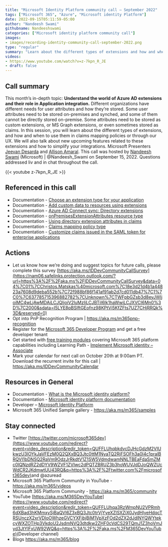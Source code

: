 ```yaml
---
title: "Microsoft Identity Platform community call – September 2022"
tags: ["Microsoft 365", "Azure", "Microsoft identity Platform"]
date: 2022-09-15T05:11:59-05:00
author: "Nandeesh Swami"
githubname: Nandeeshswami
categories: ["Microsoft identity platform community call"]
images:
- images/recording-identity-community-call-september-2022.png
type: "regular"
summary: "Learn about the different types of extensions and how and when to use them in claims mapping policies or through our UX. We cover new upcoming features related to these extensions and how to simplify your integrations."
videos:
- https://www.youtube.com/watch?v=z-7kpn_R_JE
- draft: false
---
```



## Call summary

This month’s in-depth topic: **Understand the world of Azure AD extensions and their role in Application integration.** Different organizations have different needs for user attributes and how they’re stored. Some user attributes need to be stored on-premises and synched, and some of them cannot be directly stored on-premise. Some attributes need to be stored as custom extensions, or MS Graph extensions, or even sometimes stored as claims. In this session, you will learn about the different types of extensions, and how and when to use them in claims mapping policies or through our UX. We will also talk about new upcoming features related to these extensions and how to simplify your integrations. Microsoft Presenters [Jeevan Desarda](https://www.linkedin.com/in/jeevansd/) and [Allison Amaral](https://www.linkedin.com/in/allisonamaral/). This call was hosted by [Nandeesh Swami](https://twitter.com/Nandeesh_Swami) (Microsoft) \| @Nandeesh_Swami on September 15, 2022. Questions addressed liv and in chat throughout the call.

{{< youtube z-7kpn_R_JE >}}

## Referenced in this call

* Documentation - [Choose an extension type for your application](https://learn.microsoft.com/graph/extensibility-overview#choose-an-extension-type-for-your-application)
* Documentation - [Add custom data to resources using extensions](https://learn.microsoft.com/graph/extensibility-overview)
* Documentation - [Azure AD Connect sync: Directory extensions](https://learn.microsoft.com/azure/active-directory/hybrid/how-to-connect-sync-feature-directory-extensions)
* Documentation - [onPremisesExtensionAttributes resource type](https://learn.microsoft.com/graph/api/resources/onpremisesextensionattributes?view=graph-rest-1.0)
* Documentation - [Using directory extension attributes in claims](https://learn.microsoft.com/azure/active-directory/develop/active-directory-schema-extensions)
* Documentation - [Claims mapping policy type](https://learn.microsoft.com/azure/active-directory/develop/reference-claims-mapping-policy-type)
* Documentation - [Customize claims issued in the SAML token for enterprise applications](https://learn.microsoft.com/azure/active-directory/develop/active-directory-saml-claims-customization)

## Actions

* Let us know how we’re doing and suggest topics for future calls, please complete this survey [https://aka.ms/IDDevCommunityCallSurvey](https://nam06.safelinks.protection.outlook.com/?url=https%3A%2F%2Faka.ms%2FIDDevCommunityCallSurvey&data=04%7C01%7CChristos.Matskas%40microsoft.com%7C18e3d21d4b1a44823a7608d9deba552b%7C72f988bf86f141af91ab2d7cd011db47%7C1%7C0%7C637785715396882782%7CUnknown%7CTWFpbGZsb3d8eyJWIjoiMC4wLjAwMDAiLCJQIjoiV2luMzIiLCJBTiI6Ik1haWwiLCJXVCI6Mn0%3D%7C2000&sdata=I5LYE8pBSlftGEofnz98KPtVi5KfZFts7UZ7CHjRRQk%3D&reserved=0)
* Opt into PnP Recognition Program \| <https://aka.ms/m365pnp-recognition>
* Register for the [Microsoft 365 Developer Program](https://aka.ms/m365/devprogram) and get a free developer tenant
* Get started with [free training modules](https://aka.ms/m365/dev/learn) covering Microsoft 365 platform capabilities including Learning Path - [Implement Microsoft identity – Associate](https://learn.microsoft.com/learn/paths/m365-identity-associate/)
* Mark your calendar for next call on October 20th at 9:00am PT. Download the recurrent invite for this call \| <https://aka.ms/IDDevCommunityCalendar>

## Resources in General

* Documentation - [What is the Microsoft identity platform?](https://learn.microsoft.com/azure/active-directory/develop/v2-overview)
* Documentation - [Microsoft identity platform documentation](https://learn.microsoft.com/azure/active-directory/develop/)
* Developer – [Microsoft Identity Platform](https://developer.microsoft.com/identity)
* Microsoft 365 Unified Sample gallery - <https://aka.ms/m365/samples>

## Stay connected

* Twitter [https://twitter.com/microsoft365dev](https://www.youtube.com/redirect?event=video_description&redir_token=QUFFLUhqbkdvcDJHcGdzM2VIUkwzU3lOYkJaVFEzM0Q2QXxBQ3Jtc0ttM1NyaTQ2RjFSOFh3a0l4c1pralBRQVI1bDNSQ2RaVm9OdzJrRkdtV1Z1SW5VdmdwamNNLTBEaFdaSmZMc0lQNzdRZ2dDYV9WZVF1ZVIwc2dPQTZBRUZ3b3hoWUVJdDJoQWZUcWdCR2JKdmwtUU43RQ&q=https%3A%2F%2Ftwitter.com%2Fmicrosoft365dev)​ and @azuread
* Microsoft 365 Platform Community in YouTube - <https://aka.ms/m365/videos>
* Microsoft 365 Platform Community - <https://aka.ms/m365/community>
* YouTube [https://aka.ms/M365DevYouTube](https://www.youtube.com/redirect?event=video_description&redir_token=QUFFLUhqa3RzWmpNU2VPRmh6dXBad3hKMmxySjBaQVl6Z3xBQ3Jtc0trVjYyeXZlSXZiX0JydHlyeHdqcTRSUnczX2xrVDloOWhzeGVCYXFibjBiM1VpXzFOd2dZX2dJdlNYQWYtekcyWXZOTHp3VkdoU2JsdmNVQ3dtdkw2ZHF0cVdCS29TQmJ1Z3hoVmJyd3JtYlFxUW92WQ&q=https%3A%2F%2Faka.ms%2FM365DevYouTube)​ (Developer channel)
* Blogs <https://aka.ms/m365/blog>
